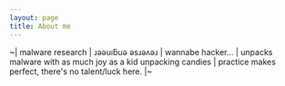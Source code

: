 ```yaml
---
layout: page
title: About me 
---
```


~| malware research | ɹǝǝuıƃuǝ ǝsɹǝʌǝɹ | wannabe hacker... | unpacks malware with as much joy as a kid unpacking candies | practice makes perfect, there's no talent/luck here. |~ 
